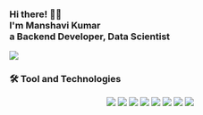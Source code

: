 <h3>Hi there! 👋🤓<br>
I'm Manshavi Kumar<br>
a Backend Developer, Data Scientist</h3>

<a href="https://www.linkedin.com/in/manshavi" target="blank">
<img src="https://img.shields.io/badge/LinkedIn-0077B5?style=for-the-badge&logo=linkedin&logoColor=white">
<a>
<h3>🛠️ Tool and Technologies</h3>
<p align="center">
<img src="https://img.shields.io/badge/Code-Java-informational?style=flat&logo=java&logoColor=white&color=2bbc8a" />
<img src="https://img.shields.io/badge/Code-JavaScript-informational?style=flat&logo=javascript&logoColor=white&color=2bbc8a" />
<img src="https://img.shields.io/badge/Code-Python-informational?style=flat&logo=python&logoColor=white&color=2bbc8a" />
<img src="https://img.shields.io/badge/Editor-Visual Studio-informational?style=flat&logo=visual-studio-code&logoColor=white&color=2bbc8a" />
<img src="https://img.shields.io/badge/Editor-Jupyter-informational?style=flat&logo=Jupyter&logoColor=white&color=2bbc8a" />
<img src="https://img.shields.io/badge/Editor-Eclipse-informational?style=flat&logo=Eclipse&logoColor=white&color=2bbc8a" />
<img src="https://img.shields.io/badge/Database-MongoDB-informational?style=flat&logo=MongoDB&logoColor=white&color=2bbc8a" />
<img src="https://img.shields.io/badge/Database-Redis-informational?style=flat&logo=Redis&logoColor=white&color=2bbc8a" />
</p>
</body>
</html>
